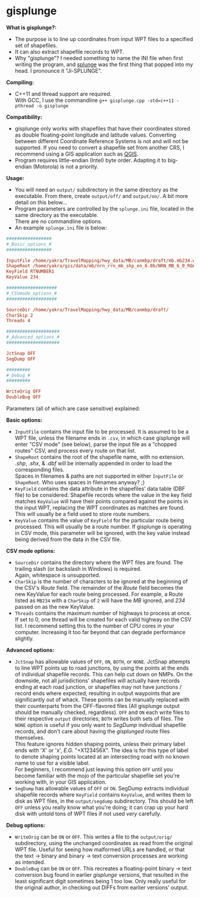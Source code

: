 # gisplunge

**What is gisplunge?:**
* The purpose is to line up coordinates from input WPT files to a specified set of shapefiles.<br>
* It can also extract shapefile records to WPT.
* Why "gisplunge"? I needed something to name the INI file when first writing the program, and
[splunge](https://www.youtube.com/watch?v=3v0I4OQi7CQ) was the first thing that popped into my head. I pronounce it "Ji-SPLUNGE".

**Compiling:**
* C++11 and thread support are required.<br>
With GCC, I use the commandline `g++ gisplunge.cpp -std=c++11 -pthread -o gisplunge`

**Compatibility:**
* gisplunge only works with shapefiles that have their coordinates stored as double floating-point longitude and latitude values.
Converting between different Coordinate Reference Systems is not and will not be supported. If you need to convert a shapefile
set from another CRS, I recommend using a GIS application such as [QGIS](http://qgis.org/).
* Program requires little-endian (Intel) byte order. Adapting it to big-endian (Motorola) is not a priority.

**Usage:**
* You will need an `output/` subdirectory in the same directory as the executable.
From there, create `output/off/` and `output/on/`. A bit more detail on this below...
* Program parameters are controlled by the `splunge.ini` file, located in the same directory as the executable.<br>
There are no commandline options.
* An example `splunge.ini` file is below:
```INI
#################
#_Basic_options_#
#################

InputFile /home/yakra/TravelMapping/hwy_data/MB/canmbp/draft/mb.mb234.wpt
ShapeRoot /home/yakra/gis/data/mb/nrn_rrn_mb_shp_en_6.0b/NRN_MB_6_0_ROADSEG
KeyField RTNUMBER1
KeyValue 234

###################
#_CSVmode_options_#
###################

SourceDir /home/yakra/TravelMapping/hwy_data/MB/canmbp/draft/
CharSkip 2
Threads 4

####################
#_Advanced_options_#
####################

JctSnap OFF
SegDump OFF

#########
#_Debug_#
#########

WriteOrig OFF
DoubleBug OFF
```
Parameters (all of which are case sensitive) explained:

**Basic options:**
* `InputFile` contains the input file to be processed. It is assumed to be a WPT file, unless the filename ends in `.csv`, in
which case gisplunge will enter "CSV mode" (see below), parse the input file as a "chopped routes" CSV, and process every route
on that list.
* `ShapeRoot` contains the root of the shapefile name, with no extension. *.shp*, *.shx*, & *.dbf* will be internally appended in
order to load the corresponding files.<br>
Spaces in filenames & paths are not supported in either `InputFile` or `ShapeRoot`. Who uses spaces in filenames anyway? ;)
* `KeyField` contains the data attribute in the shapefiles' data table (DBF file) to be considered. Shapefile records where the
value in the key field matches `KeyValue` will have their points compared against the points in the input WPT, replacing the WPT
coordinates as matches are found.<br> This will usually be a field used to store route numbers.
* `KeyValue` contains the value of `KeyField` for the particular route being processed. This will usually be a route
number. If gisplunge is operating in CSV mode, this parameter will be ignored, with the key value instead being derived from
the data in the CSV file.

**CSV mode options:**
* `SourceDir` contains the directory where the WPT files are found. The trailing slash (or backslash in Windows) is required.<br>
Again, whitespace is unsupported.
* `CharSkip` is the number of characters to be ignored at the beginning of the CSV's *Route* field. The remainder of the *Route*
field becomes the new KeyValue for each route being processed. For example, a Route listed as `MB234` with a `CharSkip` of `2`
will have the *MB* ignored, and *234* passed on as the new KeyValue.
* `Threads` contains the maximum number of highways to process at once. If set to 0, one thread will be created for each valid
highway on the CSV list. I recommend setting this to the number of CPU cores in your computer. Increasing it too far beyond that
can degrade performance slightly.

**Advanced options:**
* `JctSnap` has allowable values of `OFF`, `ON`, `BOTH`, or `NONE`. JctSnap attempts to line WPT points up to road junctions, by
using the points at the ends of individual shapefile records. This can help cut down on NMPs. On the downside, not all
jurisdictions' shapefiles will actually have records ending at each road junction, or shapefiles may not have junctions / record
ends where expected, resulting in output waypoints that are significantly out of whack. These points can be manually replaced
with their counterparts from the OFF-flavored files (All gisplunge output should be manually checked, regardless). `OFF` and `ON`
each write files to their respective `output` directories; `BOTH` writes both sets of files. The `NONE` option is useful if you
only want to *SegDump* individual shapefile records, and don't care about having the *gisplunged* route files themselves.<br>
This feature ignores hidden shaping points, unless their primary label ends with 'X'  or 'x', *E.G.* "+X123456X". The idea is for this type of label to denote shaping points located at an intersecting road with no known name to use for a visible label.<br>
For beginners, I recommend just leaving this option `OFF` until you become familiar with the mojo of the particular shapefile set
you're working with, in your GIS application.
* `SegDump` has allowable values of `OFF` or `ON`. SegDump extracts individual shapefile records where `KeyField` contains
`KeyValue`, and writes them to disk as WPT files, in the `output/segdump` subdirectory. This should be left `OFF` unless you
really know what you're doing; it can crap up your hard disk with untold tons of WPT files if not used *very* carefully.

**Debug options:**
* `WriteOrig` can be `ON` or `OFF`. This writes a file to the `output/orig/` subdirectory, using the unchanged coordinates as
read from the original WPT file. Useful for seeing how malformed URLs are handled, or that the text -> binary and binary -> text
conversion processes are working as intended.
* `DoubleBug` can be `ON` or `OFF`. This recreates a floating-point binary -> text conversion bug found in earlier *gisplunge*
versions, that resulted in the least significant digit sometimes being 1 too low. Only really useful for the original author,
in checking out DIFFs from earlier versions' output.
